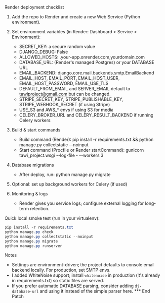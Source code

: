 Render deployment checklist

1) Add the repo to Render and create a new Web Service (Python environment).

2) Set environment variables (in Render: Dashboard > Service > Environment):
   - SECRET_KEY: a secure random value
   - DJANGO_DEBUG: False
   - ALLOWED_HOSTS: .your-app.onrender.com,yourdomain.com
   - DATABASE_URL: (Render's managed Postgres) or your DATABASE URL
   - EMAIL_BACKEND: django.core.mail.backends.smtp.EmailBackend
   - EMAIL_HOST, EMAIL_PORT, EMAIL_HOST_USER, EMAIL_HOST_PASSWORD, EMAIL_USE_TLS
   - DEFAULT_FROM_EMAIL and SERVER_EMAIL default to tawiproject@gmail.com but can be changed.
   - STRIPE_SECRET_KEY, STRIPE_PUBLISHABLE_KEY, STRIPE_WEBHOOK_SECRET (if using Stripe)
   - USE_S3 and AWS_* envs if using S3 for media
   - CELERY_BROKER_URL and CELERY_RESULT_BACKEND if running Celery workers

3) Build & start commands
   - Build command (Render): pip install -r requirements.txt && python manage.py collectstatic --noinput
   - Start command (Procfile or Render startCommand): gunicorn tawi_project.wsgi --log-file - --workers 3

4) Database migrations
   - After deploy, run: python manage.py migrate

5) Optional: set up background workers for Celery (if used)

6) Monitoring & logs
   - Render gives you service logs; configure external logging for long-term retention.

Quick local smoke test (run in your virtualenv):

```powershell
pip install -r requirements.txt
python manage.py check
python manage.py collectstatic --noinput
python manage.py migrate
python manage.py runserver
```

Notes
- Settings are environment-driven; the project defaults to console email backend locally. For production, set SMTP envs.
- I added WhiteNoise support; install `whitenoise` in production (it's already in requirements.txt) so static files are served.
- If you prefer automatic DATABASE parsing, consider adding `dj-database-url` and using it instead of the simple parser here.
*** End Patch